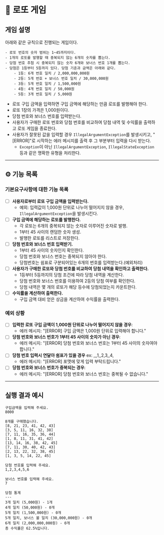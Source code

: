 # 🎱 로또 게임 

## 게임 설명
아래와 같은 규칙으로 진행되는 게임이다.

```
- 로또 번호의 숫자 범위는 1~45까지이다.
- 1개의 로또를 발행할 때 중복되지 않는 6개의 숫자를 뽑는다.
- 당첨 번호 추첨 시 중복되지 않는 숫자 6개와 보너스 번호 1개를 뽑는다.
- 당첨은 1등부터 5등까지 있다. 당첨 기준과 금액은 아래와 같다.
    - 1등: 6개 번호 일치 / 2,000,000,000원
    - 2등: 5개 번호 + 보너스 번호 일치 / 30,000,000원
    - 3등: 5개 번호 일치 / 1,500,000원
    - 4등: 4개 번호 일치 / 50,000원
    - 5등: 3개 번호 일치 / 5,000원
```

- 로또 구입 금액을 입력하면 구입 금액에 해당하는 만큼 로또를 발행해야 한다.
- 로또 1장의 가격은 1,000원이다.
- 당첨 번호와 보너스 번호를 입력받는다.
- 사용자가 구매한 로또 번호와 당첨 번호를 비교하여 당첨 내역 및 수익률을 출력하고 로또 게임을 종료한다.
- 사용자가 잘못된 값을 입력할 경우 `IllegalArgumentException`를 발생시키고, "[ERROR]"로 시작하는 에러 메시지를 출력 후 그 부분부터 입력을 다시 받는다.
  - `Exception`이 아닌 `IllegalArgumentException`, `IllegalStateException` 등과 같은 명확한 유형을 처리한다.
-------

## ⚙️ 기능 목록
### 기본요구사항에 대한 기능 목록


- [ ] **사용자로부터 로또 구입 금액을 입력받는다.** 
  - 예외: 입력값이 1,000원 단위로 나누어 떨어지지 않을 경우, `IllegalArgumentException`을 발생시킨다.
- [ ] **구입 금액에 해당하는 로또를 발행한다.**
  - 각 로또는 6개의 중복되지 않는 숫자로 이루어진 숫자로 발행.
  - 1부터 45 사이의 랜덤한 숫자 생성.
  - 발행한 로또를 리스트로 저장한다.
- [ ] **당첨 번호와 보너스 번호 입력받기.**
    - 1부터 45 사이의 숫자인지 확인한다.
    - 당첨 번호와 보너스 번호는 중복되지 않아야 한다.
    - 당첨번호는 쉼표로 구분되어있는 6개의 번호를 입력받는다.(예외처리)
- [ ] **사용자가 구매한 로또와 당첨 번호를 비교하여 당첨 내역을 확인하고 출력한다.**
  - 1등부터 5등까지의 당첨 조건에 따라 당첨 내역을 계산한다.
  - 당첨 번호와 보너스 번호를 이용하여 2등의 당첨 여부를 확인한다.
  - 당첨 내역은 몇 개의 로또가 해당 등수에 당첨되었는지 카운트한다.
- [ ] **수익률을 계산하여 출력한다.**
  - 구입 금액 대비 얻은 상금을 계산하여 수익률을 출력한다.


### 예외 상황

- [ ] **입력한 로또 구입 금액이 1,000원 단위로 나누어 떨어지지 않을 경우**:
  - 에러 메시지: "[ERROR] 구입 금액은 1,000원 단위로 입력해야 합니다."
- [ ] **당첨 번호와 보너스 번호가 1부터 45 사이의 숫자가 아닌 경우**:
  - 에러 메시지: "[ERROR] 당첨 번호와 보너스 번호는 1부터 45 사이의 숫자여야 합니다."
- [ ] **당첨 번호 입력시 연달아 쉼표가 있을 경우** ex: ,,,1,,2,3,,4,
  - 에러 메시지: "[ERROR] 포맷에 맞게 입력 부탁드립니다."
- [ ] **당첨 번호와 보너스 번호가 중복되는 경우**:
  - 에러 메시지: "[ERROR] 당첨 번호와 보너스 번호는 중복될 수 없습니다."


-----

## 실행 결과 예시

```
구입금액을 입력해 주세요.
8000

8개를 구매했습니다.
[8, 21, 23, 41, 42, 43] 
[3, 5, 11, 16, 32, 38] 
[7, 11, 16, 35, 36, 44] 
[1, 8, 11, 31, 41, 42] 
[13, 14, 16, 38, 42, 45] 
[7, 11, 30, 40, 42, 43] 
[2, 13, 22, 32, 38, 45] 
[1, 3, 5, 14, 22, 45]

당첨 번호를 입력해 주세요.
1,2,3,4,5,6

보너스 번호를 입력해 주세요.
7

당첨 통계
---
3개 일치 (5,000원) - 1개
4개 일치 (50,000원) - 0개
5개 일치 (1,500,000원) - 0개
5개 일치, 보너스 볼 일치 (30,000,000원) - 0개
6개 일치 (2,000,000,000원) - 0개
총 수익률은 62.5%입니다.
```